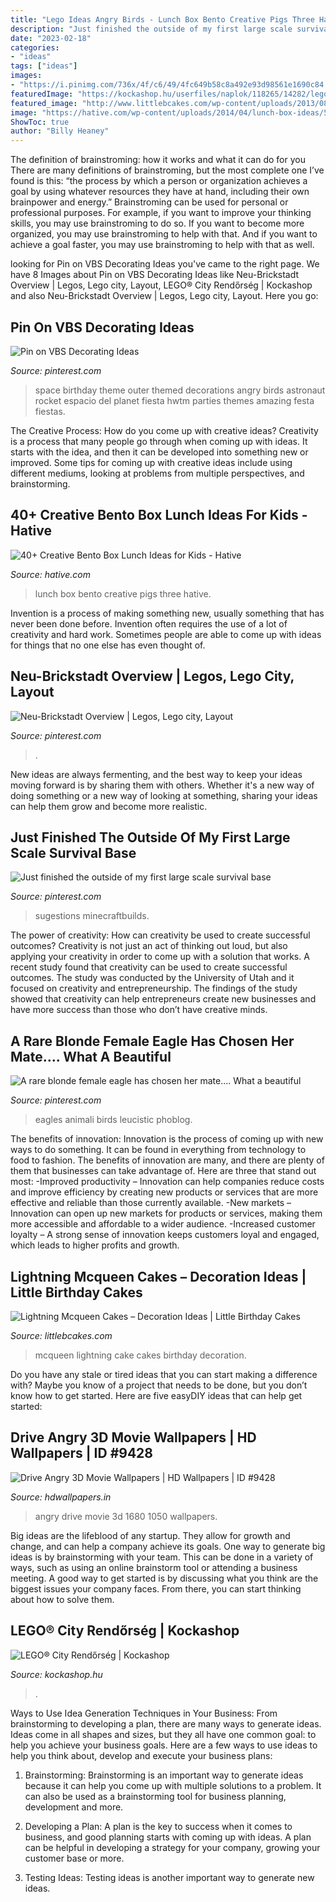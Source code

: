 ```yaml
---
title: "Lego Ideas Angry Birds - Lunch Box Bento Creative Pigs Three Hative"
description: "Just finished the outside of my first large scale survival base"
date: "2023-02-18"
categories:
- "ideas"
tags: ["ideas"]
images:
- "https://i.pinimg.com/736x/4f/c6/49/4fc649b58c8a492e93d98561e1690c84.jpg"
featuredImage: "https://kockashop.hu/userfiles/naplok/118265/14282/lego-214282160548.jpg"
featured_image: "http://www.littlebcakes.com/wp-content/uploads/2013/08/Lightning-Mcqueen-Cake.jpg"
image: "https://hative.com/wp-content/uploads/2014/04/lunch-box-ideas/5-three-pigs-lunch-box.jpg"
ShowToc: true
author: "Billy Heaney"
---
```



The definition of brainstroming: how it works and what it can do for you
There are many definitions of brainstroming, but the most complete one I’ve found is this: “the process by which a person or organization achieves a goal by using whatever resources they have at hand, including their own brainpower and energy.” Brainstroming can be used for personal or professional purposes. For example, if you want to improve your thinking skills, you may use brainstroming to do so. If you want to become more organized, you may use brainstroming to help with that. And if you want to achieve a goal faster, you may use brainstroming to help with that as well.

	

		
looking for Pin on VBS Decorating Ideas you've came to the right page. We have 8 Images about Pin on VBS Decorating Ideas like Neu-Brickstadt Overview | Legos, Lego city, Layout, LEGO® City Rendőrség | Kockashop and also Neu-Brickstadt Overview | Legos, Lego city, Layout. Here you go:
		
    
## Pin On VBS Decorating Ideas

<img loading=lazy src="https://i.pinimg.com/736x/0e/37/44/0e3744879567458f84b4b1575f65f738--birthday-party-venues-themed-birthday-parties.jpg" onerror="this.onerror=null;this.src='https://tse4.mm.bing.net/th?id=OIP.jheFObLvF2CARXBLVvAxBgDIEs&amp;pid=15.1';" alt="Pin on VBS Decorating Ideas">

_Source: pinterest.com_

>space birthday theme outer themed decorations angry birds astronaut rocket espacio del planet fiesta hwtm parties themes amazing festa fiestas. 

	

The Creative Process: How do you come up with creative ideas?
Creativity is a process that many people go through when coming up with ideas. It starts with the idea, and then it can be developed into something new or improved. Some tips for coming up with creative ideas include using different mediums, looking at problems from multiple perspectives, and brainstorming.

    
## 40+ Creative Bento Box Lunch Ideas For Kids - Hative

<img loading=lazy src="https://hative.com/wp-content/uploads/2014/04/lunch-box-ideas/5-three-pigs-lunch-box.jpg" onerror="this.onerror=null;this.src='https://tse3.mm.bing.net/th?id=OIP.LGPC_Vjnf4aD5e14KmaVZQHaJ3&amp;pid=15.1';" alt="40+ Creative Bento Box Lunch Ideas for Kids - Hative">

_Source: hative.com_

>lunch box bento creative pigs three hative. 

	

Invention is a process of making something new, usually something that has never been done before. Invention often requires the use of a lot of creativity and hard work. Sometimes people are able to come up with ideas for things that no one else has even thought of.

    
## Neu-Brickstadt Overview | Legos, Lego City, Layout

<img loading=lazy src="https://i.pinimg.com/736x/3e/d7/73/3ed7736423dbede253e084122afa2f7a.jpg" onerror="this.onerror=null;this.src='https://tse3.mm.bing.net/th?id=OIP.jAjfjaAilGiH8Xl2-LK5DwHaEL&amp;pid=15.1';" alt="Neu-Brickstadt Overview | Legos, Lego city, Layout">

_Source: pinterest.com_

>. 

	

New ideas are always fermenting, and the best way to keep your ideas moving forward is by sharing them with others. Whether it's a new way of doing something or a new way of looking at something, sharing your ideas can help them grow and become more realistic.

    
## Just Finished The Outside Of My First Large Scale Survival Base

<img loading=lazy src="https://i.pinimg.com/736x/ca/f9/84/caf9843c9110c965fad1f54ec1299cf2.jpg" onerror="this.onerror=null;this.src='https://tse1.mm.bing.net/th?id=OIP.feUHYEGLw9V90AW3IEVCBAHaEK&amp;pid=15.1';" alt="Just finished the outside of my first large scale survival base">

_Source: pinterest.com_

>sugestions minecraftbuilds. 

	

The power of creativity: How can creativity be used to create successful outcomes?
Creativity is not just an act of thinking out loud, but also applying your creativity in order to come up with a solution that works. A recent study found that creativity can be used to create successful outcomes. The study was conducted by the University of Utah and it focused on creativity and entrepreneurship. The findings of the study showed that creativity can help entrepreneurs create new businesses and have more success than those who don’t have creative minds.

    
## A Rare Blonde Female Eagle Has Chosen Her Mate.... What A Beautiful

<img loading=lazy src="https://i.pinimg.com/736x/4f/c6/49/4fc649b58c8a492e93d98561e1690c84.jpg" onerror="this.onerror=null;this.src='https://tse1.mm.bing.net/th?id=OIP.fvhywGuCvGcy7CabvySZMwAAAA&amp;pid=15.1';" alt="A rare blonde female eagle has chosen her mate.... What a beautiful">

_Source: pinterest.com_

>eagles animali birds leucistic phoblog. 

	

The benefits of innovation:
Innovation is the process of coming up with new ways to do something. It can be found in everything from technology to food to fashion. The benefits of innovation are many, and there are plenty of them that businesses can take advantage of. Here are three that stand out most: 
-Improved productivity – Innovation can help companies reduce costs and improve efficiency by creating new products or services that are more effective and reliable than those currently available.
-New markets – Innovation can open up new markets for products or services, making them more accessible and affordable to a wider audience.
-Increased customer loyalty – A strong sense of innovation keeps customers loyal and engaged, which leads to higher profits and growth.

    
## Lightning Mcqueen Cakes – Decoration Ideas | Little Birthday Cakes

<img loading=lazy src="http://www.littlebcakes.com/wp-content/uploads/2013/08/Lightning-Mcqueen-Cake.jpg" onerror="this.onerror=null;this.src='https://tse1.mm.bing.net/th?id=OIP.t3UNuqA1KgF5SfMRUqO98wHaFj&amp;pid=15.1';" alt="Lightning Mcqueen Cakes – Decoration Ideas | Little Birthday Cakes">

_Source: littlebcakes.com_

>mcqueen lightning cake cakes birthday decoration. 

	

Do you have any stale or tired ideas that you can start making a difference with? Maybe you know of a project that needs to be done, but you don’t know how to get started. Here are five easyDIY ideas that can help get started: 

    
## Drive Angry 3D Movie Wallpapers | HD Wallpapers | ID #9428

<img loading=lazy src="http://www.hdwallpapers.in/download/drive_angry_3d_movie-1680x1050.jpg" onerror="this.onerror=null;this.src='https://tse4.mm.bing.net/th?id=OIP.vZPrWeAtWjWSQIWh7RRohQHaEo&amp;pid=15.1';" alt="Drive Angry 3D Movie Wallpapers | HD Wallpapers | ID #9428">

_Source: hdwallpapers.in_

>angry drive movie 3d 1680 1050 wallpapers. 

	

Big ideas are the lifeblood of any startup. They allow for growth and change, and can help a company achieve its goals. One way to generate big ideas is by brainstorming with your team. This can be done in a variety of ways, such as using an online brainstorm tool or attending a business meeting. A good way to get started is by discussing what you think are the biggest issues your company faces. From there, you can start thinking about how to solve them.

    
## LEGO® City Rendőrség | Kockashop

<img loading=lazy src="https://kockashop.hu/userfiles/naplok/118265/14282/lego-214282160548.jpg" onerror="this.onerror=null;this.src='https://tse3.mm.bing.net/th?id=OIP.ljDcVtPAmS1D_ApE_9SQAQHaFj&amp;pid=15.1';" alt="LEGO® City Rendőrség | Kockashop">

_Source: kockashop.hu_

>. 

	

Ways to Use Idea Generation Techniques in Your Business: From brainstorming to developing a plan, there are many ways to generate ideas.
Ideas come in all shapes and sizes, but they all have one common goal: to help you achieve your business goals. Here are a few ways to use ideas to help you think about, develop and execute your business plans:
1. Brainstorming: Brainstorming is an important way to generate ideas because it can help you come up with multiple solutions to a problem. It can also be used as a brainstorming tool for business planning, development and more.

2. Developing a Plan: A plan is the key to success when it comes to business, and good planning starts with coming up with ideas. A plan can be helpful in developing a strategy for your company, growing your customer base or more.

3. Testing Ideas: Testing ideas is another important way to generate new ideas.

